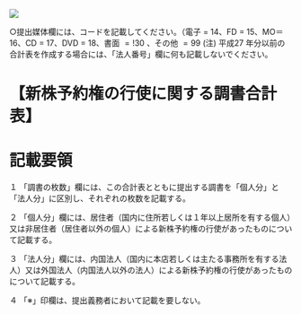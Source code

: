 ![](https://www.nta.go.jp/tmp/de0dc275-78f4-4e9d-897c-9e4c5c32d2c2/images/e10f4be86fdc806e4870f360db2a21d6a1f08fdfae1aa4b0ec4dc71b1479bd32.jpg)

○提出媒体欄には、コードを記載してください。（電子 $=$ 14、FD $=$ 15、MO＝16、CD $=$ 17、DVD $=$ 18、書面 $=!30$ 、その他 $=99$ (注) 平成27 年分以前の合計表を作成する場合には、「法人番号」欄に何も記載しないでください。

# 【新株予約権の行使に関する調書合計表】

# 記載要領

１ 「調書の枚数」欄には、この合計表とともに提出する調書を「個人分」と「法人分」に区別し、それぞれの枚数を記載する。

２ 「個人分」欄には、居住者（国内に住所若しくは１年以上居所を有する個人）又は非居住者（居住者以外の個人）による新株予約権の行使があったものについて記載する。

３ 「法人分」欄には、内国法人（国内に本店若しくは主たる事務所を有する法人）又は外国法人（内国法人以外の法人）による新株予約権の行使があったものについて記載する。

４ 「※」印欄は、提出義務者において記載を要しない。